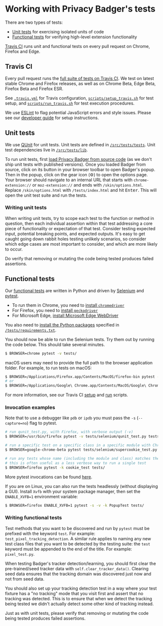 # Working with Privacy Badger's tests

There are two types of tests:

* [Unit tests](/doc/tests.md#unit-tests) for exercising isolated units of code
* [Functional tests](/doc/tests.md#functional-tests) for verifying high-level extension functionality

[Travis CI](/doc/tests.md#travis-ci) runs unit and functional tests on every pull request on Chrome, Firefox and Edge.

## Travis CI

Every pull request runs the [full suite of tests on Travis CI](https://app.travis-ci.com/github/EFForg/privacybadger/branches). We test on latest stable Chrome and Firefox releases, as well as on Chrome Beta, Edge Beta, Firefox Beta and Firefox ESR.

See [`.travis.yml`](/.travis.yml) for Travis configuration, [`scripts/setup_travis.sh`](/scripts/setup_travis.sh) for test setup, and [`scripts/run_travis.sh`](/scripts/run_travis.sh) for test execution procedures.

We use [ESLint](https://eslint.org) to flag potential JavaScript errors and style issues. Please see our [developer guide](/doc/develop.md#lint-your-changes) for setup instructions.

## Unit tests

We use [QUnit](https://qunitjs.com/) for unit tests.
Unit tests are defined in [`/src/tests/tests`](/src/tests/tests). Unit test dependencies live in [`/src/tests/lib`](/src/tests/lib).

To run unit tests, first [load Privacy Badger from source code](/doc/develop.md#install-from-source) (as we don't ship unit tests with published versions).
Once you loaded Badger from source, click on its button in your browser toolbar to open Badger's popup.
Then in the popup, click on the gear icon (⚙) to open the options page.
Your browser should navigate to an internal URL that starts with `chrome-extension://` or `moz-extension://` and ends with `/skin/options.html`.
Replace `/skin/options.html` with `/tests/index.html` and hit <kbd>Enter</kbd>.
This will open the unit test suite and run the tests.

### Writing unit tests

When writing unit tests, try to scope each test to the function or method in question, then each individual assertion within that test addressing a core piece of functionality or expectation of that test. Consider testing expected input, potential breaking points, and expected outputs. It's easy to get caught going down rabbit holes testing unlikely scenarios, so consider which edge cases are most important to consider, and which are more likely to occur.

Do verify that removing or mutating the code being tested produces failed assertions.

## Functional tests

Our [functional tests](/tests/selenium/) are written in Python and driven by [Selenium](https://selenium-python.readthedocs.io/) and [pytest](https://docs.pytest.org/en/latest/).

- To run them in Chrome, you need to [install `chromedriver`](http://chromedriver.chromium.org/getting-started)
- For Firefox, you need to [install `geckodriver`](https://github.com/EFForg/privacybadger/blob/1550b9efb64c1d5e276361e3940f402c3ec87afc/scripts/setup_travis.sh#L21-L50)
- For Microsoft Edge, [install Microsoft Edge WebDriver](https://developer.microsoft.com/en-us/microsoft-edge/tools/webdriver/)

You also need to [install the Python packages](https://snarky.ca/a-quick-and-dirty-guide-on-how-to-install-packages-for-python/) specified in [`/tests/requirements.txt`](/tests/requirements.txt).

You should now be able to run the Selenium tests. Try them out by running
the code below. This should take several minutes.
```bash
$ BROWSER=chrome pytest -v tests/
```

macOS users may need to provide the full path to the browser application folder. For example, to run tests on macOS:
```bash
$ BROWSER=/Applications/Firefox.app/Contents/MacOS/firefox-bin pytest -v tests/
# or
$ BROWSER=/Applications/Google\ Chrome.app/Contents/MacOS/Google\ Chrome pytest -v tests/
```

For more information, see our Travis CI [setup](/scripts/setup_travis.sh) and
[run](/scripts/run_travis.sh) scripts.


### Invocation examples

Note that to use a debugger like `pdb` or `ipdb` you must pass the `-s` (`--capture=no`) flag to pytest.
```bash
# run qunit_test.py, with Firefox, with verbose output (-v)
$ BROWSER=/usr/bin/firefox pytest -v tests/selenium/qunit_test.py tests/

# run a specific test on a specific class in a specific module with Chrome Beta
$ BROWSER=google-chrome-beta pytest tests/selenium/supercookie_test.py::SupercookieTest::test_should_detect_ls_of_third_party_frame

# run any tests whose name (including the module and class) matches the string cookie_test
# this is often useful as a less verbose way to run a single test
$ BROWSER=firefox pytest -k cookie_test tests/
```

More pytest invocations can be found [here](https://docs.pytest.org/en/latest/usage.html).

If you are on Linux, you can also run the tests headlessly (without displaying a GUI).
Install `Xvfb` with your system package manager, then set the `ENABLE_XVFB=1` environment variable:

```bash
$ BROWSER=firefox ENABLE_XVFB=1 pytest -s -v -k PopupTest tests/
```

### Writing functional tests

Test methods that you want to be discovered and run by `pytest` must be prefixed with the keyword `test`. For example: `test_pixel_tracking_detection`. A similar rule applies to naming any new test class files that you want to be detected by the testing suite: the `test` keyword must be appended to the end of the title. For example: `pixel_test.py`.

When testing Badger's tracker detection/learning, you should first clear the pre-trained/seed tracker data with `self.clear_tracker_data()`. Clearing seed data ensures that the tracking domain was discovered just now and not from seed data.

You should also set up your tracking detection test in a way where your test fixture has a "no tracking" mode that you visit first and assert that no tracking was detected. This is to ensure that when we detect the tracking being tested we didn't actually detect some other kind of tracking instead.

Just as with unit tests, please verify that removing or mutating the code being tested produces failed assertions.

